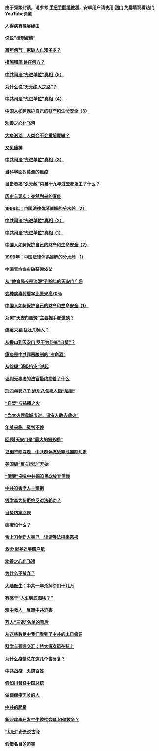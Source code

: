 #### 由于频繁封锁，请参考 [手把手翻墙教程](https://github.com/gfw-breaker/guides/wiki/)，安卓用户请使用 [网门](https://github.com/gfw-breaker/nogfw/blob/master/dl.md?t=02201600) 免翻墙观看热门YouTube频道 

#### [人得病有深层缘由](../pages/19/420864.md?t=02201600) 

#### [说说“控制疫情”](../pages/19/420831.md?t=02201600) 

#### [离年傍节　家破人亡知多少？](../pages/19/420563.md?t=02201600) 

#### [措施错施  路在何方？](../pages/19/420076.md?t=02201600) 

#### [中共司法“先进单位”真相（5）](../pages/19/419453.md?t=02201600) 

#### [为什么说“天无绝人之路”？](../pages/19/419618.md?t=02201600) 

#### [中共司法“先进单位”真相（4）](../pages/19/419452.md?t=02201600) 

#### [中国人如何保护自己的财产和生命安全（3）](../pages/19/419405.md?t=02201600) 

#### [劝善之心化飞鸿](../pages/19/418758.md?t=02201600) 

#### [大疫汹汹　人类会不会重蹈覆辙？](../pages/19/419691.md?t=02201600) 

#### [又见瘟神](../pages/19/419225.md?t=02201600) 

#### [中共司法“先进单位”真相（3）](../pages/19/419451.md?t=02201600) 

#### [当科学面对莫测的瘟疫](../pages/19/419625.md?t=02201600) 

#### [目击者揭“杀无赦”内幕十九年过去都发生了什么？](../pages/19/419617.md?t=02201600) 

#### [历史与现实：突然到来的瘟疫](../pages/19/419619.md?t=02201600) 

#### [1999年：中国法律体系崩解的分水岭（2）](../pages/19/419455.md?t=02201600) 

#### [中共司法“先进单位”真相（2）](../pages/19/419450.md?t=02201600) 

#### [中共司法“先进单位”真相（1）](../pages/19/419449.md?t=02201600) 

#### [中国人如何保护自己的财产和生命安全（2）](../pages/19/419404.md?t=02201600) 

#### [1999年：中国法律体系崩解的分水岭（1）](../pages/19/419454.md?t=02201600) 

#### [中国官方宣布破获假疫苗](../pages/19/419504.md?t=02201600) 

#### [从“教育局长是流氓”到蛇年的天安门广场](../pages/19/419470.md?t=02201600) 

#### [变种病毒传播率比原来高70％](../pages/19/419456.md?t=02201600) 

#### [中国人如何保护自己的财产和生命安全（1）](../pages/19/419403.md?t=02201600) 

#### [为何“天安门自焚”主要推手都遭殃？](../pages/19/419348.md?t=02201600) 

#### [瘟疫来袭 绕过几种人？](../pages/19/419349.md?t=02201600) 

#### [从香山到天安门 罗干为何搞“自焚”？](../pages/19/419270.md?t=02201600) 

#### [瘟疫是中共罪恶酿制的“夺命酒”](../pages/19/419223.md?t=02201600) 

#### [从徐栩“消极抗灾”说起](../pages/19/419224.md?t=02201600) 

#### [诬判无辜者的法官最终捞着了什么](../pages/19/419268.md?t=02201600) 

#### [刑四年罚八千 泸州八旬老人指“陷害”](../pages/19/419232.md?t=02201600) 

#### [“自焚”与插播之火](../pages/19/419226.md?t=02201600) 

#### [“当大火吞噬城市时，没有人敢去救火”](../pages/19/419077.md?t=02201600) 

#### [年关来临　冤判不停](../pages/19/419093.md?t=02201600) 

#### [回顾|天安门是“最大的摄影棚”](../pages/19/380866.md?t=02201600) 

#### [证据不断浮现　中共群体灭绝罪成国际共识](../pages/19/419031.md?t=02201600) 

#### [美国版“反右运动”开始](../pages/19/419030.md?t=02201600) 

#### [“清零”突显中共逼迫民众放弃信仰](../pages/19/418995.md?t=02201600) 

#### [中共迫害老人十案例](../pages/19/418831.md?t=02201600) 

#### [钱学森为何拒绝反对法轮功？](../pages/19/418905.md?t=02201600) 

#### [自焚伪案回顾](../pages/19/418799.md?t=02201600) 

#### [瘟疫怕什么？](../pages/19/418800.md?t=02201600) 

#### [舌上刀剑伤人害己　诽谤佛法招来恶报](../pages/19/418731.md?t=02201600) 

#### [救命 就差这层窗户纸](../pages/19/418706.md?t=02201600) 

#### [劝善之心化飞鸿](../pages/19/416766.md?t=02201600) 

#### [为什么不放弃？](../pages/19/418691.md?t=02201600) 

#### [大陆医生：中共一年杀掉你们十几万](../pages/19/418670.md?t=02201600) 

#### [有感于“人生到底图啥？”](../pages/19/418624.md?t=02201600) 

#### [难中救人　反遭中共迫害](../pages/19/418414.md?t=02201600) 

#### [万人“三退”名单的背后](../pages/19/418505.md?t=02201600) 

#### [从这些数据中我们看到了中共的末日疯狂](../pages/19/418420.md?t=02201600) 

#### [科学与预言交汇：特大瘟疫箭在弦上](../pages/19/418266.md?t=02201600) 

#### [为什么疫情总在这几个省反复？](../pages/19/418219.md?t=02201600) 

#### [中共战疫　火烧百姓](../pages/19/418220.md?t=02201600) 

#### [假如川普任中国总统](../pages/19/418174.md?t=02201600) 

#### [做跟瘟疫无关的人](../pages/19/418171.md?t=02201600) 

#### [中共的脆弱](../pages/19/418196.md?t=02201600) 

#### [新冠病毒已发生失控性变异 如何救急？](../pages/19/418032.md?t=02201600) 

#### [“幻日”奇景说古今](../pages/19/418033.md?t=02201600) 

#### [假借名目的迫害](../pages/19/418055.md?t=02201600) 

